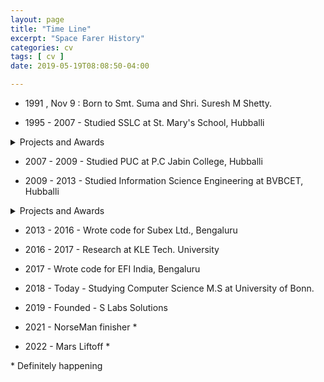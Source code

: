 ```yaml
---
layout: page
title: "Time Line"
excerpt: "Space Farer History"
categories: cv
tags: [ cv ]
date: 2019-05-19T08:08:50-04:00

---
```



* 1991 , Nov 9 : Born to Smt. Suma and Shri. Suresh M Shetty.

* 1995 - 2007 - Studied SSLC at St. Mary's School, Hubballi

<details>
  <summary>Projects and Awards</summary>
  1. Amazing Facts of Mathematics

    * Participated at State Level Science Fair 2005

    * 1st Prize , Distict Level Science Fair 2005 , 1st Prize School Science Fair

  2. Carbon Nanotubes - 2nd Industrial Revolution

    * 2nd Prize , Distict Level Science Fair 2006 , 2nd Prize School Science Fair

  3. President , Interact Club - St. Mary's School 2006-07

  4. State Level -U13 Football Tournament
</details>


* 2007 - 2009 - Studied PUC at P.C Jabin College, Hubballi

* 2009 - 2013 - Studied Information Science Engineering at BVBCET, Hubballi

<details>
  <summary>Projects and Awards</summary>

  1. Best Coder ISE stream : 2009-2013

  2. E-Journal - Physics Labs
    * 1st Prize- Project Competition - BITS Quark 2012

  3. Tutor at 4 Android Workshops through AppCentral

</details>

* 2013 - 2016 - Wrote code for Subex Ltd., Bengaluru

* 2016 - 2017 - Research at KLE Tech. University

* 2017 - Wrote code for EFI India, Bengaluru

* 2018 - Today - Studying Computer Science M.S at University of Bonn.

* 2019 - Founded - S Labs Solutions

* 2021 - NorseMan finisher *

* 2022 - Mars Liftoff *


\* Definitely happening 
